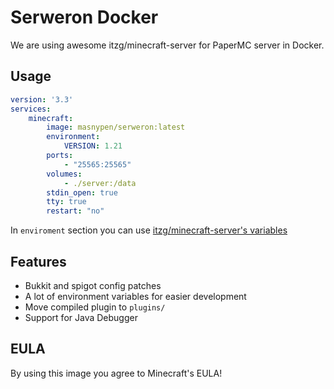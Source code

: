 # Serweron Docker
We are using awesome itzg/minecraft-server for PaperMC server in Docker.

## Usage
```yml
version: '3.3'
services:
    minecraft:
        image: masnypen/serweron:latest
        environment:
            VERSION: 1.21
        ports:
            - "25565:25565"
        volumes:
            - ./server:/data
        stdin_open: true
        tty: true
        restart: "no"
```
In `enviroment` section you can use [itzg/minecraft-server's variables](https://docker-minecraft-server.readthedocs.io/en/latest/variables/)

## Features
 - Bukkit and spigot config patches
 - A lot of environment variables for easier development
 - Move compiled plugin to `plugins/`
 - Support for Java Debugger

## EULA
By using this image you agree to Minecraft's EULA!
